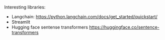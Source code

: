 
Interesting libraries:
* Langchain: https://python.langchain.com/docs/get_started/quickstart/
* Streamlit
* Hugging face sentense transformers https://huggingface.co/sentence-transformers

